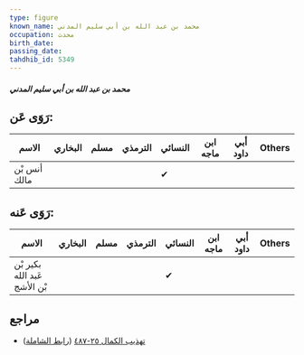 ```yaml
---
type: figure
known_name: محمد بن عبد الله بن أبي سليم المدني
occupation: محدث
birth_date:
passing_date:
tahdhib_id: 5349
---
```

##### محمد بن عبد الله بن أبي سليم المدني

## رَوَى عَن:
| الاسم        | البخاري | مسلم | الترمذي | النسائي | ابن ماجه | أبي داود | Others |
| ------------ | ------- | ---- | ------- | ------- | -------- | -------- | ------ |
| أنس بْن مالك |         |      |         | ✔       |          |          |        |
## رَوَى عَنه:
| الاسم                        | البخاري | مسلم | الترمذي | النسائي | ابن ماجه | أبي داود | Others |
| ---------------------------- | ------- | ---- | ------- | ------- | -------- | -------- | ------ |
| بكير بْن عَبد الله بْن الأشج |         |      |         | ✔       |          |          |        |
## مراجع
- [تهذيب الكمال ٢٥-٤٨٧](obsidian://open?vault=Tahdhib-al-Kamal&file=Figures/٥٣٤٩-محمد%20بن%20عبد%20الله%20بن%20أبي%20سليم%20المدني) ([رابط الشاملة](https://shamela.ws/book/3722/13580))